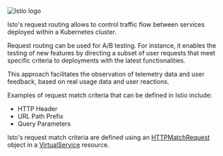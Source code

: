 ![Istio logo](https://raw.githubusercontent.com/lorenzo85/scenarios-ica/master/istio-logo.svg)

Isto's request routing allows to control traffic flow
between services deployed within a Kubernetes cluster.

Request routing can be used for A/B testing. For instance, it enables
the testing of new features by directing a subset of user requests that
meet specific criteria to deployments with the latest functionalities.

This approach facilitates the observation of telemetry data and user feedback,
based on real usage data and user reactions.

Examples of request match criteria that can be defined in Istio include:
- HTTP Header
- URL Path Prefix
- Query Parameters

Isto's request match criteria are defined using an [HTTPMatchRequest](https://istio.io/latest/docs/reference/config/networking/virtual-service/#HTTPMatchRequest)
object in a [VirtualService](https://istio.io/latest/docs/reference/config/networking/virtual-service/)
resource.
